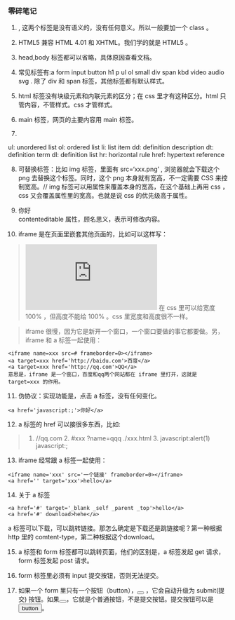 ### 零碎笔记

1. <div></div><span></span>, 这两个标签是没有语义的，没有任何意义。所以一般要加一个 class 。

2. HTML5 兼容 HTML 4.01 和 XHTML。我们学的就是 HTML5 。

3. head,body 标签都可以省略，具体原因查看文档。

4. 常见标签有:a form input button h1 p ul ol small div span kbd video audio svg . 除了 div 和 span 标签，其他标签都有默认样式。

5. html 标签没有块级元素和内联元素的区分；在 css 里才有这种区分。html 只管内容，不管样式。css 才管样式。

6. main 标签，网页的主要内容用 main 标签。

7. 
ul: unordered list
ol: ordered list
li: list item
dd: definition description
dt: definition term
dl: definition list
hr: horizontal rule
href: hypertext reference

8. 可替换标签：比如 img 标签，里面有 src=‘xxx.png’ , 浏览器就会下载这个 png 去替换这个标签。同时，这个 png 本身就有宽高，不一定需要 CSS 来控制宽高。// img 标签可以用属性来覆盖本身的宽高，在这个基础上再用 css ，css 又会覆盖属性里的宽高。也就是说 css 的优先级高于属性。

9. <div comtenteditable='true'>你好</div> contenteditable 属性，顾名思义，表示可修改内容。

10. iframe 是在页面里嵌套其他页面的，比如可以这样写：
> <iframe src='http://qq.com' frameborder=0></iframe> 在 css 里可以给宽度 100% ，但高度不能给 100% 。css 里宽度和高度很不一样。

> iframe 很慢，因为它是新开一个窗口，一个窗口要做的事它都要做。另，iframe 和 a 标签一起使用：

```
<iframe name=xxx src=# frameborder=0></iframe>
<a target=xxx href='http://baidu.com'>百度</a>
<a target=xxx href='http://qq.com'>QQ</a>
意思是，iframe 是一个窗口，百度和qq两个网站都在 iframe 里打开，这就是 target=xxx 的作用。

```

11. 伪协议：实现功能是，点击 a 标签，没有任何变化。
```
<a href='javascript:;'>你好</a>
```
12. a 标签的 href 可以接很多东西，比如:
> 1. //qq.com 2. #xxx   ?name=qqq   ./xxx.html  3. javascript:alert(1)    javascript:;  

13. iframe 经常跟 a 标签一起使用：
```
<iframe name='xxx' src='一个链接' frameborder=0></iframe>
<a href='' target='xxx'>hello</a>
```

14. 关于 a 标签
```
<a href='#' target='_blank _self _parent _top'>hello</a>
<a href='#' download>hehe</a>
```

a 标签可以下载，可以跳转链接。那怎么确定是下载还是跳链接呢？第一种根据 http 里的 comtent-type，第二种根据这个download。

15. a 标签和 form 标签都可以跳转页面，他们的区别是，a 标签发起 get 请求，form 标签发起 post 请求。

16. form 标签里必须有 input 提交按钮，否则无法提交。

17. 如果一个 form 里只有一个按钮（button），<button></button> ，它会自动升级为 submit(提交) 按钮。如果<button type="button"></button>，它就是个普通按钮，不是提交按钮。提交按钮可以是<input type='submit' value='button'>。



